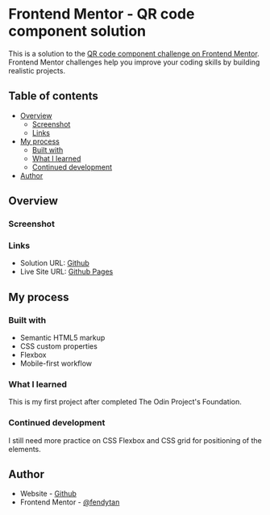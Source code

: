 # Frontend Mentor - QR code component solution

This is a solution to the [QR code component challenge on Frontend Mentor](https://www.frontendmentor.io/challenges/qr-code-component-iux_sIO_H). Frontend Mentor challenges help you improve your coding skills by building realistic projects.

## Table of contents

- [Overview](#overview)
  - [Screenshot](#screenshot)
  - [Links](#links)
- [My process](#my-process)
  - [Built with](#built-with)
  - [What I learned](#what-i-learned)
  - [Continued development](#continued-development)
- [Author](#author)

## Overview

### Screenshot

[](./images/screenshot.jpeg)

### Links

- Solution URL: [Github](https://github.com/fendytan/fm-QR-code-component)
- Live Site URL: [Github Pages](https://fendytan.github.io/fm-QR-code-component/)

## My process

### Built with

- Semantic HTML5 markup
- CSS custom properties
- Flexbox
- Mobile-first workflow

### What I learned

This is my first project after completed The Odin Project's Foundation.

### Continued development

I still need more practice on CSS Flexbox and CSS grid for positioning of the elements.

## Author

- Website - [Github](https://github.com/fendytan/)
- Frontend Mentor - [@fendytan](https://www.frontendmentor.io/profile/fendytan)
